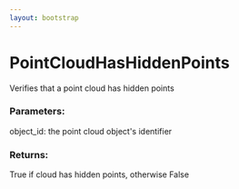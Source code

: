 ```yaml
---
layout: bootstrap
---
```


# PointCloudHasHiddenPoints

Verifies that a point cloud has hidden points
          

### Parameters:

object_id: the point cloud object's identifier
        

### Returns:


True if cloud has hidden points, otherwise False
        


